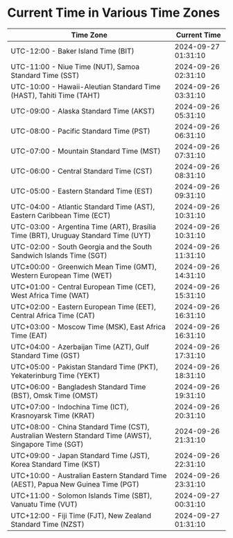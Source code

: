 # Current Time in Various Time Zones

| Time Zone | Current Time |
|-----------|--------------|
| UTC-12:00 - Baker Island Time (BIT) | 2024-09-27 01:31:10 |
| UTC-11:00 - Niue Time (NUT), Samoa Standard Time (SST) | 2024-09-26 02:31:10 |
| UTC-10:00 - Hawaii-Aleutian Standard Time (HAST), Tahiti Time (TAHT) | 2024-09-26 03:31:10 |
| UTC-09:00 - Alaska Standard Time (AKST) | 2024-09-26 05:31:10 |
| UTC-08:00 - Pacific Standard Time (PST) | 2024-09-26 06:31:10 |
| UTC-07:00 - Mountain Standard Time (MST) | 2024-09-26 07:31:10 |
| UTC-06:00 - Central Standard Time (CST) | 2024-09-26 08:31:10 |
| UTC-05:00 - Eastern Standard Time (EST) | 2024-09-26 09:31:10 |
| UTC-04:00 - Atlantic Standard Time (AST), Eastern Caribbean Time (ECT) | 2024-09-26 10:31:10 |
| UTC-03:00 - Argentina Time (ART), Brasília Time (BRT), Uruguay Standard Time (UYT) | 2024-09-26 10:31:10 |
| UTC-02:00 - South Georgia and the South Sandwich Islands Time (SGT) | 2024-09-26 11:31:10 |
| UTC±00:00 - Greenwich Mean Time (GMT), Western European Time (WET) | 2024-09-26 14:31:10 |
| UTC+01:00 - Central European Time (CET), West Africa Time (WAT) | 2024-09-26 15:31:10 |
| UTC+02:00 - Eastern European Time (EET), Central Africa Time (CAT) | 2024-09-26 16:31:10 |
| UTC+03:00 - Moscow Time (MSK), East Africa Time (EAT) | 2024-09-26 16:31:10 |
| UTC+04:00 - Azerbaijan Time (AZT), Gulf Standard Time (GST) | 2024-09-26 17:31:10 |
| UTC+05:00 - Pakistan Standard Time (PKT), Yekaterinburg Time (YEKT) | 2024-09-26 18:31:10 |
| UTC+06:00 - Bangladesh Standard Time (BST), Omsk Time (OMST) | 2024-09-26 19:31:10 |
| UTC+07:00 - Indochina Time (ICT), Krasnoyarsk Time (KRAT) | 2024-09-26 20:31:10 |
| UTC+08:00 - China Standard Time (CST), Australian Western Standard Time (AWST), Singapore Time (SGT) | 2024-09-26 21:31:10 |
| UTC+09:00 - Japan Standard Time (JST), Korea Standard Time (KST) | 2024-09-26 22:31:10 |
| UTC+10:00 - Australian Eastern Standard Time (AEST), Papua New Guinea Time (PGT) | 2024-09-26 23:31:10 |
| UTC+11:00 - Solomon Islands Time (SBT), Vanuatu Time (VUT) | 2024-09-27 00:31:10 |
| UTC+12:00 - Fiji Time (FJT), New Zealand Standard Time (NZST) | 2024-09-27 01:31:10 |

